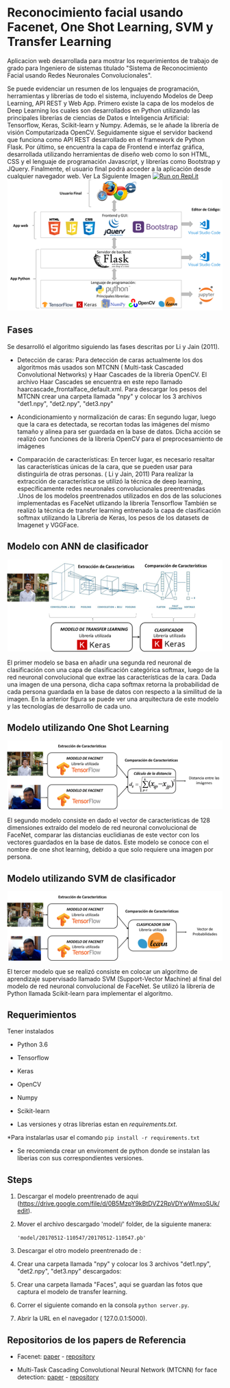 # Reconocimiento facial usando Facenet, One Shot Learning, SVM y Transfer Learning

Aplicacion web desarrollada para mostrar los requerimientos de trabajo de grado para Ingeniero de sistemas titulado "Sistema de Reconocimiento Facial usando Redes Neuronales Convolucionales". 

Se puede evidenciar un resumen de los lenguajes de programación, herramientas y librerías de todo el sistema, incluyendo Modelos de Deep Learning, API REST y Web App. Primero existe la capa de los modelos de Deep Learning los cuales son desarrollados en Python utilizando las principales librerías de ciencias de Datos e Inteligencia Artificial: Tensorflow, Keras, Scikit-learn y Numpy. Además, se le añade la librería de visión Computarizada OpenCV. Seguidamente sigue el servidor backend que funciona como API REST desarrollado en el framework de Python Flask. Por último, se encuentra la capa de Frontend e interfaz gráfica, desarrollada utilizando herramientas de diseño web como lo son HTML, CSS y el lenguaje de programación Javascript, y librerías como Bootstrap y JQuery.  Finalmente, el usuario final podrá acceder a la aplicación desde cualquier navegador web. Ver La Siguiente Imagen
[![Run on Repl.it](https://repl.it/badge/github/datacampero/Tesis-Reconocimiento-Facial)](https://repl.it/github/datacampero/Tesis-Reconocimiento-Facial)
![Repo List](Screens/arquitectura.png)

## Fases
Se desarrolló el algoritmo siguiendo las fases descritas por Li y Jain (2011).

 * Detección de caras: 
   Para detección de caras actualmente los dos algoritmos más usados son MTCNN ( Multi-task Cascaded Convolutional Networks) y Haar Cascades de la librería OpenCV. El archivo  Haar Cascades se encuentra en este repo llamado haarcascade_frontalface_default.xml. Para descargar los pesos del MTCNN crear una carpeta llamada "npy" y colocar los 3 archivos "det1.npy", "det2.npy", "det3.npy"
   
 * Acondicionamiento y normalización de caras: 
   En segundo lugar, luego que la cara es detectada, se recortan todas las imágenes del mismo tamaño y alinea para ser guardada en la base de datos. Dicha acción se realizó con funciones de la librería OpenCV para el preprocesamiento de imágenes
   
 *  Comparación de características: 
  En tercer lugar, es necesario resaltar las características únicas de la cara, que se pueden usar para distinguirla de otras personas. ( Li y Jain, 2011) Para realizar la extracción de característica se utilizó la técnica de deep learning, específicamente redes neuronales convolucionales preentrenadas .Unos de los modelos preentrenados utilizados en dos de las soluciones implementadas es
FaceNet utlizando la librería Tensorflow También se realizó la técnica de transfer learning entrenado la capa de clasificación softmax utilizando la Librería de Keras, los pesos de los datasets de Imagenet y VGGFace.

## Modelo con ANN de clasificador
  
![Repo List](Screens/keras.png)

El primer modelo se basa en añadir una segunda red neuronal de clasificación con una capa de clasificación categórica softmax, luego de la red neuronal convolucional que extrae las características de la cara. Dada una imagen de una persona, dicha capa softmax retorna la probabilidad de cada persona guardada en la base de datos con respecto a la similitud de la imagen. En la anterior figura se puede ver una arquitectura de este modelo y las tecnologías de desarrollo de cada uno. 

## Modelo utilizando One Shot Learning
  
![Repo List](Screens/one.png)

El segundo modelo consiste en dado el vector de características de 128 dimensiones extraído del modelo de red neuronal convolucional de FaceNet, comparar las distancias euclidianas de este vector con los vectores guardados en la base de datos. Este modelo se conoce con el nombre de one shot learning, debido a que solo requiere una imagen por persona. 


## Modelo  utilizando SVM de clasificador
  
![Repo List](Screens/svm.png)

El tercer modelo que se realizó consiste en colocar un algoritmo de aprendizaje supervisado llamado SVM (Support-Vector Machine) al final del modelo de red neuronal convolucional de FaceNet. Se utilizó la librería de Python llamada
Scikit-learn para implementar el algoritmo. 

## Requerimientos
Tener instalados
* Python 3.6
* Tensorflow 
* Keras
* OpenCV
* Numpy
* Scikit-learn

* Las versiones y otras librerias estan en *requirements.txt*.

*Para instalarlas usar el comando  ```pip install -r requirements.txt```

* Se recomienda crear un enviroment de python donde se instalan las liberias con sus correspondientes versiones.

## Steps
1. Descargar el modelo preentrenado de aqui (https://drive.google.com/file/d/0B5MzpY9kBtDVZ2RpVDYwWmxoSUk/edit).

2. Mover el archivo descargado 'model/' folder, de la siguiente manera:

     ```'model/20170512-110547/20170512-110547.pb'```
     
3. Descargar el otro modelo preentrenado de :

4. Crear una carpeta llamada "npy" y colocar los 3 archivos "det1.npy", "det2.npy", "det3.npy" descargados:

5. Crear una carpeta llamada "Faces", aqui se guardan las fotos que captura el modelo de transfer learning.

6. Correr el siguiente comando en la consola ```python server.py```.

7. Abrir la URL en el navegador ( 127.0.0.1:5000).


## Repositorios de los papers de Referencia
* Facenet: [paper](https://arxiv.org/abs/1503.03832) - [repository](https://github.com/davidsandberg/facenet)

* Multi-Task Cascading Convolutional Neural Network (MTCNN) for face detection: [paper](https://arxiv.org/abs/1604.02878) - [repository](https://github.com/foreverYoungGitHub/MTCNN)

